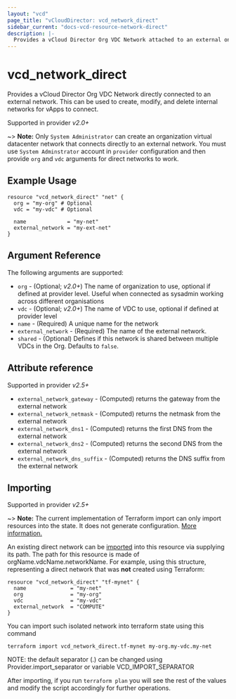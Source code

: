 ```yaml
---
layout: "vcd"
page_title: "vCloudDirector: vcd_network_direct"
sidebar_current: "docs-vcd-resource-network-direct"
description: |-
  Provides a vCloud Director Org VDC Network attached to an external one. This can be used to create, modify, and delete internal networks for vApps to connect.
---
```


# vcd\_network\_direct

Provides a vCloud Director Org VDC Network directly connected to an external network. This can be used to create,
modify, and delete internal networks for vApps to connect.

Supported in provider *v2.0+*

~> **Note:** Only `System Administrator` can create an organization virtual datacenter network that connects
directly to an external network. You must use `System Adminstrator` account in `provider` configuration
and then provide `org` and `vdc` arguments for direct networks to work.

## Example Usage

```hcl
resource "vcd_network_direct" "net" {
  org = "my-org" # Optional
  vdc = "my-vdc" # Optional

  name             = "my-net"
  external_network = "my-ext-net"
}
```

## Argument Reference

The following arguments are supported:

* `org` - (Optional; *v2.0+*) The name of organization to use, optional if defined at provider level. Useful when
  connected as sysadmin working across different organisations
* `vdc` - (Optional; *v2.0+*) The name of VDC to use, optional if defined at provider level
* `name` - (Required) A unique name for the network
* `external_network` - (Required) The name of the external network.
* `shared` - (Optional) Defines if this network is shared between multiple VDCs
  in the Org.  Defaults to `false`.

## Attribute reference

Supported in provider *v2.5+*

* `external_network_gateway` - (Computed) returns the gateway from the external network
* `external_network_netmask` - (Computed) returns the netmask from the external network
* `external_network_dns1` - (Computed) returns the first DNS from the external network
* `external_network_dns2` - (Computed) returns the second DNS from the external network
* `external_network_dns_suffix` - (Computed) returns the DNS suffix from the external network

## Importing

Supported in provider *v2.5+*

~> **Note:** The current implementation of Terraform import can only import resources into the state. It does not generate
configuration. [More information.][docs-import]

An existing direct network can be [imported][docs-import] into this resource via supplying its path.
The path for this resource is made of orgName.vdcName.networkName.
For example, using this structure, representing a direct network that was **not** created using Terraform:

```hcl
resource "vcd_network_direct" "tf-mynet" {
  name              = "my-net"
  org               = "my-org"
  vdc               = "my-vdc"
  external_network  = "COMPUTE"
}
```

You can import such isolated network into terraform state using this command

```
terraform import vcd_network_direct.tf-mynet my-org.my-vdc.my-net
```

NOTE: the default separator (.) can be changed using Provider.import_separator or variable VCD_IMPORT_SEPARATOR

[docs-import]:https://www.terraform.io/docs/import/

After importing, if you run `terraform plan` you will see the rest of the values and modify the script accordingly for
further operations.
